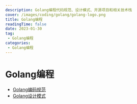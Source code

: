 ```yaml
---
description: Golang编程代码规范、设计模式、开源项目和相关技术栈
cover: /images/coding/golang/golang-logo.png
title: Golang编程
readingTime: false
date: 2023-01-30
tag:
 - Golang编程
categories:
 - Golang编程
---
```


# Golang编程

* [Golang编码规范](./standards.md)
* [Golang设计模式](./design-patterns.md)
